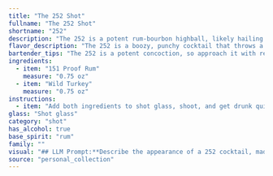 ```yaml
---
title: "The 252 Shot"
fullname: "The 252 Shot"
shortname: "252"
description: "The 252 is a potent rum-bourbon highball, likely hailing from the American South in the mid-20th century. It's a straightforward, high-proof concoction reflecting the era's fondness for strong, unfussy drinks. "
flavor_description: "The 252 is a boozy, punchy cocktail that throws a fiery punch of 151 proof rum and Wild Turkey bourbon. Expect a strong, sweet, and smoky flavor profile with hints of vanilla and caramel from the bourbon. The high proof rum provides a burn and the wild turkey adds a touch of spice. This is not for the faint of heart, but for those who appreciate a potent and intense cocktail experience. "
bartender_tips: "The 252 is a potent concoction, so approach it with respect. * **Chill everything:**  Ice-cold ingredients are key for a refreshing drink. * **Use a good quality 151 Proof Rum:** This is the star of the show.* **Measure accurately:**  The high alcohol content makes precise measurements essential. * **Shake vigorously:**  A strong shake creates a well-balanced and chilled cocktail. * **Garnish simply:** A lime wedge or cherry adds a touch of elegance. "
ingredients:
  - item: "151 Proof Rum"
    measure: "0.75 oz"
  - item: "Wild Turkey"
    measure: "0.75 oz"
instructions:
  - item: "Add both ingredients to shot glass, shoot, and get drunk quick."
glass: "Shot glass"
category: "shot"
has_alcohol: true
base_spirit: "rum"
family: ""
visual: "## LLM Prompt:**Describe the appearance of a 252 cocktail, made with 151 Proof Rum and Wild Turkey, in vivid detail. Focus on the following aspects:*** **Color:**  What is the overall color of the drink? Is it clear, opaque, or somewhere in between? Does it have any interesting shades or hues?* **Texture:** Is the drink smooth or viscous? Does it have any bubbles or foam?* **Glassware:** What type of glassware is the drink typically served in? How does the glass shape impact the appearance of the drink?* **Garnish:** Are there any garnishes used in the cocktail? If so, describe them in detail and explain how they contribute to the overall look.* **Overall Impression:** What is the overall impression of the drink's appearance? Is it elegant, rustic, or something else entirely? **Example:**The 252 is a fiery concoction that boasts a deep amber hue, reminiscent of polished mahogany.  Its viscous texture, slightly oily to the touch, leaves a subtle sheen on the glass. Served in a classic rocks glass, the drink's color is further enhanced by the ice cubes that clink against the glass, creating a mesmerizing dance of light and shadow.  A single orange peel, curled into a delicate spiral, rests on the rim, its vibrant orange contrasting with the dark amber of the drink and adding a touch of sophistication.  Overall, the 252 is a visually striking cocktail, its rustic beauty hiding the potent power within. "
source: "personal_collection"
---
```


